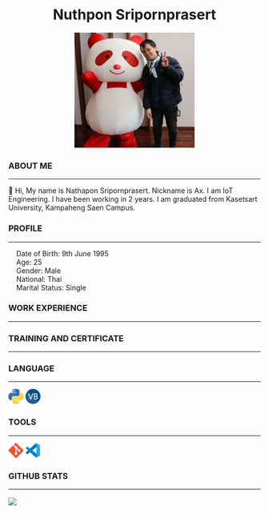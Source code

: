 
<h1 align="center">Nuthpon Sripornprasert</h1>
<p align="center">
<img src="picture/my_picture.jpg" alt="drawing" width="240" height="230"/>
</p>

<h3>ABOUT ME</h3>
<hr>
<p>👋 Hi, My name is Nathapon Sripornprasert. Nickname is Ax. I am IoT Engineering. I have been working in 2 years. I am graduated from Kasetsart University, Kampaheng Saen Campus. </p>

<h3>PROFILE</h3>
<hr>
<p>
&nbsp;&nbsp;&nbsp;&nbsp;Date of Birth: 9th June 1995<br>
&nbsp;&nbsp;&nbsp;&nbsp;Age: 25<br>
&nbsp;&nbsp;&nbsp;&nbsp;Gender: Male<br>
&nbsp;&nbsp;&nbsp;&nbsp;National: Thai<br>
&nbsp;&nbsp;&nbsp;&nbsp;Marital Status: Single<br>
</p>
  

<h3>WORK EXPERIENCE</h3>
<hr>

<h3>TRAINING AND CERTIFICATE</h3>
<hr>


<h3>LANGUAGE</h3>
<hr>
<code><img height="30" src="picture/python.png"></code>
<code><img height="30" src="picture/vbnet.png"></code>

<h3>TOOLS</h3>
<hr>
<code><img height="30" src="picture/git.png"></code>
<code><img height="30" src="picture/vscode.png"></code>

<h3>GITHUB STATS</h3>
<hr>
<a href="https://github.com/Nathapons/github-readme-stats">
  <!-- Change the `github-readme-stats.anuraghazra1.vercel.app` to `github-readme-stats.vercel.app`  -->
  <img align="center" src="https://github-readme-stats.vercel.app/api/top-langs/?username=Nathapons&layout=compact&theme=material-palenight" />
</a>

